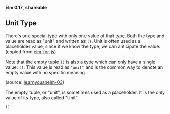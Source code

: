 **Elm 0.17**, **shareable** 

## Unit Type

There's one special type with only one value of that type. Both the type and value are read as "unit" and written as `()`. Unit is often used as a placeholder value, since if we know the type, we can anticipate the value. (copied from [elm-for-js](https://github.com/elm-guides/elm-for-js/blob/master/How%20to%20Read%20a%20Type%20Annotation.md))

Note that the empty tuple `()` is also a type which can only have a single value: `()`. This value is read as `"unit"` and is the common way to denote an empty value with no specific meaning.

(source: [learnyouanelm-03](https://github.com/learnyouanelm/learnyouanelm.github.io/blob/master/pages/03-types.md))

The empty tuple, or "unit", is sometimes used as a placeholder. It is the only value of its type, also called "Unit".

```elm
()
```


